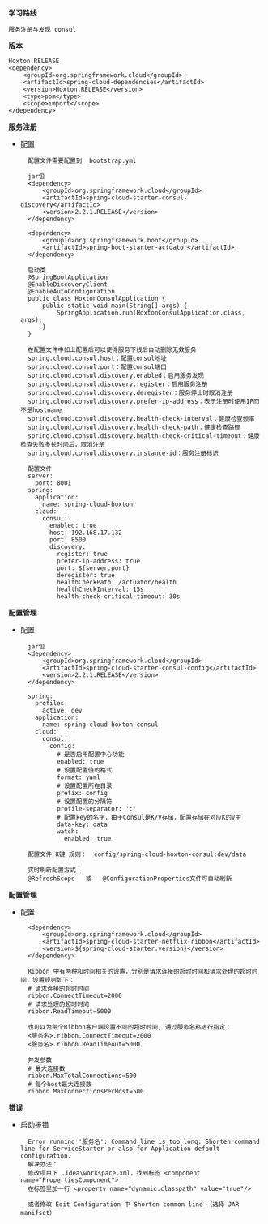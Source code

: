 **学习路线**  

	服务注册与发现 consul
	
**版本**

	Hoxton.RELEASE
	<dependency>
        <groupId>org.springframework.cloud</groupId>
        <artifactId>spring-cloud-dependencies</artifactId>
        <version>Hoxton.RELEASE</version>
        <type>pom</type>
        <scope>import</scope>
    </dependency>

**服务注册**

- 配置
  
        配置文件需要配置到  bootstrap.yml
        	
		jar包
        <dependency>
            <groupId>org.springframework.cloud</groupId>
            <artifactId>spring-cloud-starter-consul-discovery</artifactId>
            <version>2.2.1.RELEASE</version>
        </dependency>

        <dependency>
            <groupId>org.springframework.boot</groupId>
            <artifactId>spring-boot-starter-actuator</artifactId>
        </dependency>
		
		启动类
		@SpringBootApplication
        @EnableDiscoveryClient
        @EnableAutoConfiguration
        public class HoxtonConsulApplication {
        	public static void main(String[] args) {
        		SpringApplication.run(HoxtonConsulApplication.class, args);
        	}
        }
		
		在配置文件中如上配置后可以使得服务下线后自动删除无效服务
		spring.cloud.consul.host：配置consul地址
        spring.cloud.consul.port：配置consul端口
        spring.cloud.consul.discovery.enabled：启用服务发现
        spring.cloud.consul.discovery.register：启用服务注册
        spring.cloud.consul.discovery.deregister：服务停止时取消注册
        spring.cloud.consul.discovery.prefer-ip-address：表示注册时使用IP而不是hostname
        spring.cloud.consul.discovery.health-check-interval：健康检查频率
        spring.cloud.consul.discovery.health-check-path：健康检查路径
        spring.cloud.consul.discovery.health-check-critical-timeout：健康检查失败多长时间后，取消注册
        spring.cloud.consul.discovery.instance-id：服务注册标识

		配置文件
		server:
		  port: 8001
		spring:
          application:
            name: spring-cloud-hoxton
          cloud:
            consul:
              enabled: true
              host: 192.168.17.132
              port: 8500
              discovery:
                register: true
                prefer-ip-address: true
                port: ${server.port}
                deregister: true
                healthCheckPath: /actuator/health
                healthCheckInterval: 15s
                health-check-critical-timeout: 30s

**配置管理**

- 配置

        jar包
        <dependency>
            <groupId>org.springframework.cloud</groupId>
            <artifactId>spring-cloud-starter-consul-config</artifactId>
            <version>2.2.1.RELEASE</version>
        </dependency>
        
        spring:
          profiles:
            active: dev
          application:
            name: spring-cloud-hoxton-consul
          cloud:
            consul:
              config:
                # 是否启用配置中心功能
                enabled: true
                # 设置配置值的格式
                format: yaml
                # 设置配置所在目录
                prefix: config
                # 设置配置的分隔符
                profile-separator: ':'
                # 配置key的名字，由于Consul是K/V存储，配置存储在对应K的V中
                data-key: data
                watch:
                  enabled: true
                  
        配置文件 K键 规则：  config/spring-cloud-hoxton-consul:dev/data
        
        实时刷新配置方式：
        @RefreshScope   或   @ConfigurationProperties文件可自动刷新

**配置管理**

- 配置

        <dependency>
            <groupId>org.springframework.cloud</groupId>
            <artifactId>spring-cloud-starter-netflix-ribbon</artifactId>
            <version>${spring-cloud-starter.version}</version>
        </dependency>

        Ribbon 中有两种和时间相关的设置，分别是请求连接的超时时间和请求处理的超时时间，设置规则如下：
        # 请求连接的超时时间
        ribbon.ConnectTimeout=2000
        # 请求处理的超时时间
        ribbon.ReadTimeout=5000
        
        也可以为每个Ribbon客户端设置不同的超时时间, 通过服务名称进行指定：
        <服务名>.ribbon.ConnectTimeout=2000
        <服务名>.ribbon.ReadTimeout=5000
        
        并发参数
        # 最大连接数
        ribbon.MaxTotalConnections=500
        # 每个host最大连接数
        ribbon.MaxConnectionsPerHost=500

**错误**

- 启动报错

        Error running '服务名': Command line is too long. Shorten command line for ServiceStarter or also for Application default configuration.
        解决办法：
        修改项目下 .idea\workspace.xml，找到标签 <component name="PropertiesComponent"> 
        在标签里加一行 <property name="dynamic.classpath" value="true"/>
        
        或者修改 Edit Configuration 中 Shorten common line （选择 JAR manifset）
    
    
					
